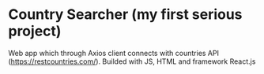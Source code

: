 # Country Searcher (my first serious project)
Web app which through Axios client connects with countries API (https://restcountries.com/). 
Builded with JS, HTML and framework React.js